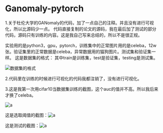 # Ganomaly-pytorch
1.关于杜伦大学的GANomaly的代码，加了一点自己的注释。并且没有进行可视化，所以比源码少一点。
代码直接复制的论文的源码，我在最后加了测试的部分代码，源码只有训练的内容。这是我自己写来总结的，所以不是很正规。

实验用的是python3，gpu，pytorch，训练集中的正常图片用的是celeba，12w张。验证集里的正常数据是celeba，异常数据用的猫狗图片。测试集和验证集一样。
这是数据集的格式： 其中train是训练集，test是验证集，testing是测试集。




![数据集的格式](https://github.com/lcd111/Ganomaly-pytorch/blob/master/Ganomaly-pytorch/数据集的格式.png)

2.代码里在训练的时候进行可视化的代码我都注销了，没有进行可视化。

3.这是我第一次用cifar10当数据集训练的截图，这个auc的值并不高。所以我后来才换了celeba。

![a](https://github.com/lcd111/Ganomaly-pytorch/blob/master/Ganomaly-pytorch/image.png)


这是选取阈值的截图：![a](https://github.com/lcd111/Ganomaly-pytorch/blob/master/Ganomaly-pytorch/image.png)

这是测试的截图：![a]()
